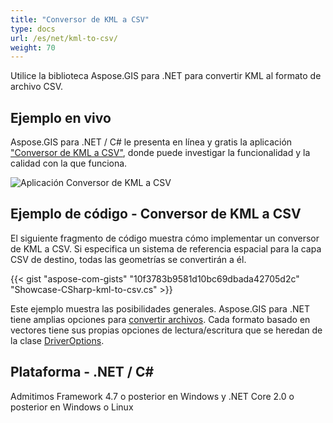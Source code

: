 ```yaml
---
title: "Conversor de KML a CSV"
type: docs
url: /es/net/kml-to-csv/
weight: 70
---
```


Utilice la biblioteca Aspose.GIS para .NET para convertir KML al formato de archivo CSV.

## **Ejemplo en vivo**

Aspose.GIS para .NET / C# le presenta en línea y gratis la aplicación ["Conversor de KML a CSV"](https://products.aspose.app/gis/conversion/kml-to-csv), donde puede investigar la funcionalidad y la calidad con la que funciona.

![Aplicación Conversor de KML a CSV](conversion.png)

## **Ejemplo de código - Conversor de KML a CSV**

El siguiente fragmento de código muestra cómo implementar un conversor de KML a CSV. Si especifica un sistema de referencia espacial para la capa CSV de destino, todas las geometrías se convertirán a él. 

{{< gist "aspose-com-gists" "10f3783b9581d10bc69dbada42705d2c" "Showcase-CSharp-kml-to-csv.cs" >}}

Este ejemplo muestra las posibilidades generales. Aspose.GIS para .NET tiene amplias opciones para [convertir archivos](https://docs.aspose.com/gis/net/vector-layers/). Cada formato basado en vectores tiene sus propias opciones de lectura/escritura que se heredan de la clase [DriverOptions](https://reference.aspose.com/gis/net/aspose.gis/driveroptions).

## **Plataforma - .NET / C#**

Admitimos Framework 4.7 o posterior en Windows y .NET Core 2.0 o posterior en Windows o Linux
